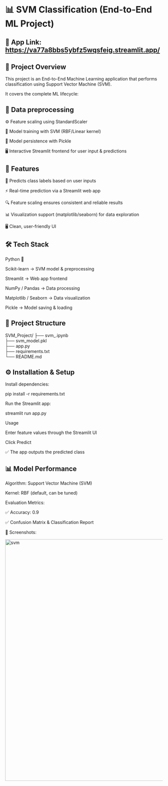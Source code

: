 # 📊 SVM Classification (End-to-End ML Project)

## 🔗 App Link: https://va77a8bbs5ybfz5wqsfeig.streamlit.app/

## 📌 Project Overview

This project is an End-to-End Machine Learning application that performs classification using Support Vector Machine (SVM).

It covers the complete ML lifecycle:

## 📂 Data preprocessing

⚙️ Feature scaling using StandardScaler

🤖 Model training with SVM (RBF/Linear kernel)

💾 Model persistence with Pickle

🖥️ Interactive Streamlit frontend for user input & predictions

## 🚀 Features

🧠 Predicts class labels based on user inputs

⚡ Real-time prediction via a Streamlit web app

🔍 Feature scaling ensures consistent and reliable results

📊 Visualization support (matplotlib/seaborn) for data exploration

🖥️ Clean, user-friendly UI

## 🛠️ Tech Stack

Python 🐍

Scikit-learn → SVM model & preprocessing

Streamlit → Web app frontend

NumPy / Pandas → Data processing

Matplotlib / Seaborn → Data visualization

Pickle → Model saving & loading

## 📂 Project Structure

SVM_Project/
├── svm_.ipynb          
├── svm_model.pkl       
├── app.py             
├── requirements.txt   
└── README.md          

## ⚙️ Installation & Setup

 Install dependencies:

pip install -r requirements.txt


 Run the Streamlit app:

streamlit run app.py

 Usage

Enter feature values through the Streamlit UI

Click Predict

✅ The app outputs the predicted class

## 📊 Model Performance

Algorithm: Support Vector Machine (SVM)

Kernel: RBF (default, can be tuned)

Evaluation Metrics:

✅ Accuracy: 0.9

✅ Confusion Matrix & Classification Report

📸 Screenshots:

<img width="1127" height="773" alt="svm" src="https://github.com/user-attachments/assets/ae5326ba-83da-4640-9ba1-c2a0d77ca51a" />

